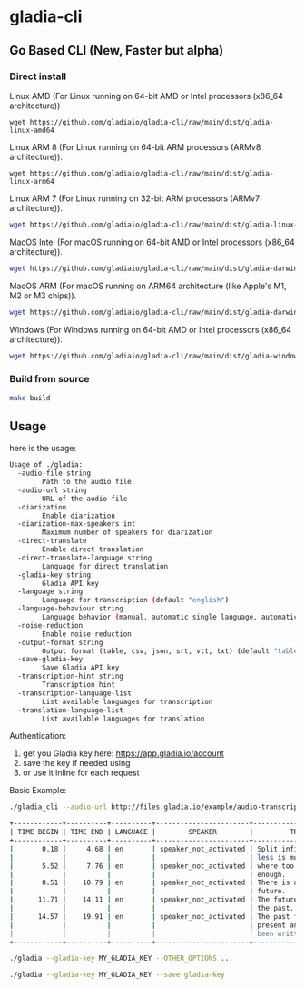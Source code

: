# gladia-cli

## Go Based CLI (New, Faster but alpha)

### Direct install

Linux AMD (For Linux running on 64-bit AMD or Intel processors (x86_64 architecture))

```
wget https://github.com/gladiaio/gladia-cli/raw/main/dist/gladia-linux-amd64
```

Linux ARM 8 (For Linux running on 64-bit ARM processors (ARMv8 architecture)).

```
wget https://github.com/gladiaio/gladia-cli/raw/main/dist/gladia-linux-arm64
```

Linux ARM 7 (For Linux running on 32-bit ARM processors (ARMv7 architecture)).

```bash
wget https://github.com/gladiaio/gladia-cli/raw/main/dist/gladia-linux-arm7
```


MacOS Intel (For macOS running on 64-bit AMD or Intel processors (x86_64 architecture)).

```bash
wget https://github.com/gladiaio/gladia-cli/raw/main/dist/gladia-darwin-amd64
```

MacOS ARM (For macOS running on ARM64 architecture (like Apple's M1, M2 or M3 chips)).

```bash
wget https://github.com/gladiaio/gladia-cli/raw/main/dist/gladia-darwin-arm64
```

Windows (For Windows running on 64-bit AMD or Intel processors (x86_64 architecture)).

```bash
wget https://github.com/gladiaio/gladia-cli/raw/main/dist/gladia-windows-amd64.exe
```

### Build from source

```bash
make build
```

## Usage

here is the usage:

```bash
Usage of ./gladia:
  -audio-file string
        Path to the audio file
  -audio-url string
        URL of the audio file
  -diarization
        Enable diarization
  -diarization-max-speakers int
        Maximum number of speakers for diarization
  -direct-translate
        Enable direct translation
  -direct-translate-language string
        Language for direct translation
  -gladia-key string
        Gladia API key
  -language string
        Language for transcription (default "english")
  -language-behaviour string
        Language behavior (manual, automatic single language, automatic multiple languages) (default "automatic multiple languages")
  -noise-reduction
        Enable noise reduction
  -output-format string
        Output format (table, csv, json, srt, vtt, txt) (default "table")
  -save-gladia-key
        Save Gladia API key
  -transcription-hint string
        Transcription hint
  -transcription-language-list
        List available languages for transcription
  -translation-language-list
        List available languages for translation
```

Authentication:

1.  get you Gladia key here: https://app.gladia.io/account
2.  save the key if needed using
3.  or use it inline for each request

Basic Example:

```bash
./gladia_cli --audio-url http://files.gladia.io/example/audio-transcription/split_infinity.wav

+------------+----------+----------+-----------------------+--------------------------------+
| TIME BEGIN | TIME END | LANGUAGE |        SPEAKER        |         TRANSCRIPTION          |
+------------+----------+----------+-----------------------+--------------------------------+
|       0.18 |     4.68 | en       | speaker_not_activated | Split infinity in a time when  |
|            |          |          |                       | less is more,                  |
|       5.52 |     7.76 | en       | speaker_not_activated | where too much is never        |
|            |          |          |                       | enough.                        |
|       8.51 |    10.79 | en       | speaker_not_activated | There is always hope for the   |
|            |          |          |                       | future.                        |
|      11.71 |    14.11 | en       | speaker_not_activated | The future can be read from    |
|            |          |          |                       | the past.                      |
|      14.57 |    19.91 | en       | speaker_not_activated | The past foreshadows the       |
|            |          |          |                       | present and the present hasn't |
|            |          |          |                       | been written yet.              |
+------------+----------+----------+-----------------------+--------------------------------+
```

```bash
./gladia --gladia-key MY_GLADIA_KEY --OTHER_OPTIONS ...
```

```bash
./gladia --gladia-key MY_GLADIA_KEY --save-gladia-key
```
